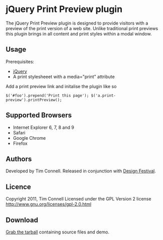 # jQuery Print Preview plugin
The jQuery Print Preview plugin is designed to provide visitors with a preview of the print version of a web site.
Unlike traditional print previews this plugin brings in all content and print styles within a modal window.

## Usage
Prerequisites:

- [jQuery](http://jquery.com/)
- A print stylesheeet with a media="print" attribute

Add a print preview link and initalise the plugin like so

``$('#foo').prepend('Print this page');
$('a.print-preview').printPreview();``

## Supported Browsers
- Internet Explorer 6, 7, 8 and 9
- Safari
- Google Chrome
- Firefox

## Authors
Developed by Tim Connell.
Released in conjunction with [Design Festival](http://designfestival.com/).

## Licence
Copyright 2011, Tim Connell
Licensed under the GPL Version 2 license
http://www.gnu.org/licenses/gpl-2.0.html

## Download
[Grab the tarball](http://github.com/etimbo/jquery-print-preview-plugin/tarball/master) containing source files and demo.

